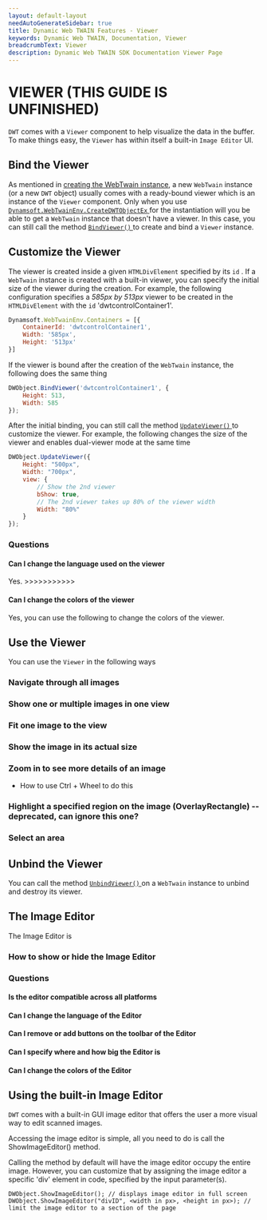 ```yaml
---
layout: default-layout
needAutoGenerateSidebar: true
title: Dynamic Web TWAIN Features - Viewer
keywords: Dynamic Web TWAIN, Documentation, Viewer
breadcrumbText: Viewer
description: Dynamic Web TWAIN SDK Documentation Viewer Page
---
```


# VIEWER (THIS GUIDE IS UNFINISHED)

`DWT` comes with a `Viewer` component to help visualize the data in the buffer. To make things easy, the `Viewer` has within itself a built-in `Image Editor` UI.

## Bind the Viewer

As mentioned in [creating the WebTwain instance]({{site.indepth}}features/initialize.html#creating-the-webtwain-instance), a new `WebTwain` instance (or a new `DWT` object) usually comes with a ready-bound viewer which is an instance of the `Viewer` component. Only when you use [ `Dynamsoft.WebTwainEnv.CreateDWTObjectEx` ]({{site.indepth}}features/initialize.html#dynamsoftwebtwainenvcreatedwtobjectex) for the instantiation will you be able to get a `WebTwain` instance that doesn't have a viewer. In this case, you can still call the method [ `BindViewer()` ]({{site.info}}api/WebTwain_Viewer.html#bindviewer) to create and bind a `Viewer` instance.

## Customize the Viewer

The viewer is created inside a given `HTMLDivElement` specified by its `id` . If a `WebTwain` instance is created with a built-in viewer, you can specify the initial size of the viewer during the creation. For example, the following configuration specifies a *585px by 513px* viewer to be created in the `HTMLDivElement` with the `id` 'dwtcontrolContainer1'.

``` javascript
Dynamsoft.WebTwainEnv.Containers = [{
    ContainerId: 'dwtcontrolContainer1',
    Width: '585px',
    Height: '513px'
}]
```

If the viewer is bound after the creation of the `WebTwain` instance, the following does the same thing

``` javascript
DWObject.BindViewer('dwtcontrolContainer1', {
    Height: 513,
    Width: 585
});
```

After the initial binding, you can still call the method [ `UpdateViewer()` ]({{site.info}}api/WebTwain_Viewer.html#updateviewer) to customize the viewer. For example, the following changes the size of the viewer and enables dual-viewer mode at the same time

``` javascript
DWObject.UpdateViewer({
    Height: "500px",
    Width: "700px",
    view: {
        // Show the 2nd viewer
        bShow: true,
        // The 2nd viewer takes up 80% of the viewer width
        Width: "80%"
    }
});
```

### Questions

#### Can I change the language used on the viewer

Yes. >>>>>>>>>>>

#### Can I change the colors of the viewer

Yes, you can use the following to change the colors of the viewer.

## Use the Viewer

You can use the `Viewer` in the following ways

### Navigate through all images

### Show one or multiple images in one view

### Fit one image to the view

### Show the image in its actual size

### Zoom in to see more details of an image

  + How to use Ctrl + Wheel to do this

### Highlight a specified region on the image (OverlayRectangle) -- deprecated, can ignore this one?

### Select an area

## Unbind the Viewer

You can call the method [ `UnbindViewer()` ]({{site.info}}api/WebTwain_Viewer.html#unbindviewer) on a `WebTwain` instance to unbind and destroy its viewer.

## The Image Editor

The Image Editor is 

### How to show or hide the Image Editor

### Questions

#### Is the editor compatible across all platforms

#### Can I change the language of the Editor

#### Can I remove or add buttons on the toolbar of the Editor

#### Can I specify where and how big the Editor is

#### Can I change the colors of the Editor

## Using the built-in Image Editor

`DWT` comes with a built-in GUI image editor that offers the user a more visual way to edit scanned images.

Accessing the image editor is simple, all you need to do is call the ShowImageEditor() method.

Calling the method by default will have the image editor occupy the entire image. However, you can customize that by assigning the image editor a specific 'div' element in code, specified by the input parameter(s).

``` 
DWObject.ShowImageEditor(); // displays image editor in full screen
DWObject.ShowImageEditor("divID", <width in px>, <height in px>); // limit the image editor to a section of the page
```
